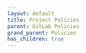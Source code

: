 ```yaml
---
layout: default
title: Project Policies
parent: GitLab Policies
grand_parent: Policies
has_children: true
---
```

